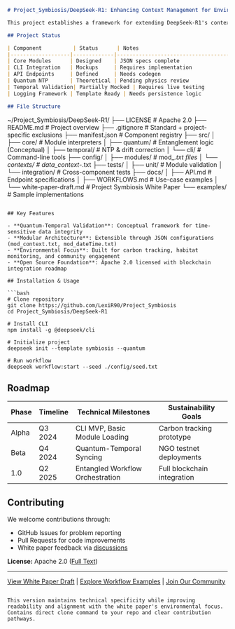 ```markdown
# Project_Symbiosis/DeepSeek-R1: Enhancing Context Management for Environmental AI

This project establishes a framework for extending DeepSeek-R1's context management system, specifically tailored for environmental AI applications. It leverages modular JSON configurations, temporal validation, and explores quantum-entangled metadata to support data-intensive environmental monitoring.

## Project Status

| Component          | Status      | Notes                                                                     |
|-------------------|-------------|--------------------------------------------------------------------------|
| Core Modules      | Designed    | JSON specs complete                                                       |
| CLI Integration   | Mockups     | Requires implementation                                                  |
| API Endpoints     | Defined     | Needs codegen                                                            |
| Quantum NTP       | Theoretical | Pending physics review                                                  |
| Temporal Validation| Partially Mocked | Requires live testing                                                   |
| Logging Framework | Template Ready | Needs persistence logic                                                 |

## File Structure

```
~/Project_Symbiosis/DeepSeek-R1/
├── LICENSE              # Apache 2.0
├── README.md            # Project overview
├── .gitignore           # Standard + project-specific exclusions
├── manifest.json        # Component registry
├── src/
│   ├── core/            # Module interpreters
│   ├── quantum/         # Entanglement logic (Conceptual)
│   ├── temporal/        # NTP & drift correction
│   └── cli/             # Command-line tools
├── config/
│   ├── modules/         # mod_*.txt files
│   └── contexts/        # data_context-*.txt
├── tests/
│   ├── unit/            # Module validation
│   └── integration/     # Cross-component tests
├── docs/
│   ├── API.md           # Endpoint specifications
│   ├── WORKFLOWS.md     # Use-case examples
│   └── white-paper-draft.md # Project Symbiosis White Paper
└── examples/            # Sample implementations
```

## Key Features

- **Quantum-Temporal Validation**: Conceptual framework for time-sensitive data integrity
- **Modular Architecture**: Extensible through JSON configurations (mod_context.txt, mod_dateTime.txt)
- **Environmental Focus**: Built for carbon tracking, habitat monitoring, and community engagement
- **Open Source Foundation**: Apache 2.0 licensed with blockchain integration roadmap

## Installation & Usage

```bash
# Clone repository
git clone https://github.com/LexiR90/Project_Symbiosis
cd Project_Symbiosis/DeepSeek-R1

# Install CLI
npm install -g @deepseek/cli

# Initialize project
deepseek init --template symbiosis --quantum

# Run workflow
deepseek workflow:start --seed ./config/seed.txt
```

## Roadmap

| Phase   | Timeline   | Technical Milestones                     | Sustainability Goals               |
|---------|------------|------------------------------------------|-------------------------------------|
| Alpha   | Q3 2024    | CLI MVP, Basic Module Loading            | Carbon tracking prototype          |
| Beta    | Q4 2024    | Quantum-Temporal Syncing                 | NGO testnet deployments             |
| 1.0     | Q2 2025    | Entangled Workflow Orchestration         | Full blockchain integration         |

## Contributing

We welcome contributions through:
- GitHub Issues for problem reporting
- Pull Requests for code improvements
- White paper feedback via [discussions](https://github.com/LexiR90/Project_Symbiosis/discussions)

**License:** Apache 2.0 ([Full Text](https://www.apache.org/licenses/LICENSE-2.0.txt))

---

[View White Paper Draft](./docs/white-paper-draft.md) | [Explore Workflow Examples](./examples) | [Join Our Community](https://discord.gg/example-invite)
```

This version maintains technical specificity while improving readability and alignment with the white paper's environmental focus. Contains direct clone command to your repo and clear contribution pathways.
